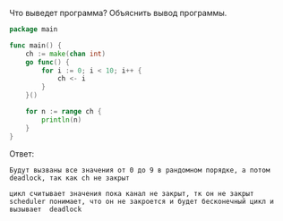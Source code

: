 Что выведет программа? Объяснить вывод программы.

```go
package main

func main() {
	ch := make(chan int)
	go func() {
		for i := 0; i < 10; i++ {
			ch <- i
		}
	}()

	for n := range ch {
		println(n)
	}
}
```

Ответ:
```
Будут вызваны все значения от 0 до 9 в рандомном порядке, а потом deadlock, так как ch не закрыт

цикл считывает значения пока канал не закрыт, тк он не закрыт scheduler понимает, что он не закроется и будет бесконечный цикл и вызывает  deadlock

```